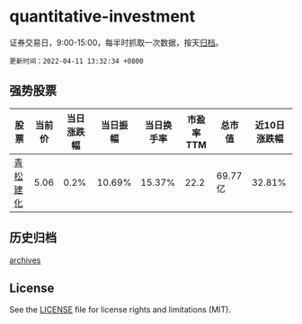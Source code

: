 # quantitative-investment

证券交易日，9:00-15:00，每半时抓取一次数据，按天[归档](archives)。

`更新时间：2022-04-11 13:32:34 +0800`

## 强势股票

|股票|当前价|当日涨跌幅|当日振幅|当日换手率|市盈率TTM|总市值|近10日涨跌幅|
|----|----|----|----|----|----|----|----|
|[青松建化](https://xueqiu.com/S/SH600425)|5.06|0.2%|10.69%|15.37%|22.2|69.77亿|32.81%|

## 历史归档

[archives](archives)

## License

See the [LICENSE](LICENSE) file for license rights and limitations (MIT).